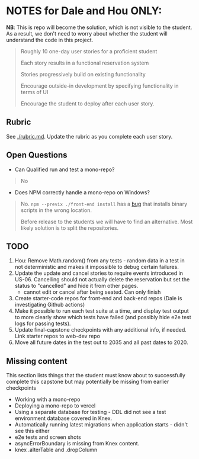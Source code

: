 # NOTES for Dale and Hou ONLY:

**NB**: This is repo will become the solution, which is not visible to the student.
As a result, we don't need to worry about whether the student will understand the code in this project.

> Roughly 10 one-day user stories for a proficient student
>
> Each story results in a functional reservation system
>
> Stories progressively build on existing functionality
>
> Encourage outside-in development by specifying functionality in terms of UI
>
> Encourage the student to deploy after each user story.

## Rubric

See [./rubric.md](./rubric.md). Update the rubric as you complete each user story.

## Open Questions

- Can Qualified run and test a mono-repo?

> No

- Does NPM correctly handle a mono-repo on Windows?

> No. `npm --previx ./front-end install` has a [bug](https://github.com/npm/cli/issues/1290) that installs binary scripts in the wrong location.
>
> Before release to the students we will have to find an alternative. Most likely solution is to split the repositories.

## TODO

1. Hou: Remove Math.random() from any tests - random data in a test in not deterministic and makes it impossible to debug certain failures.
1. Update the update and cancel stories to require events introduced in US-06. Cancelling should not actually delete the reservation but set the status to "cancelled" and hide it from other pages.
   - cannot edit or cancel after being seated. Can only finish
1. Create starter-code repos for front-end and back-end repos (Dale is investigating Github actions)
1. Make it possible to run each test suite at a time, and display test output to more clearly show which tests have failed (and possibly hide e2e test logs for passing tests).
1. Update final-capstone checkpoints with any additional info, if needed. Link starter repos to web-dev repo
1. Move all future dates in the test out to 2035 and all past dates to 2020.

## Missing content

This section lists things that the student must know about to successfully complete this capstone but may potentially be missing from earlier checkpoints

- Working with a mono-repo
- Deploying a mono-repo to vercel
- Using a separate database for testing - DDL did not see a test environment database covered in Knex.
- Automatically running latest migrations when application starts - didn't see this either
- e2e tests and screen shots
- asyncErrorBoundary is missing from Knex content.
- knex .alterTable and .dropColumn
